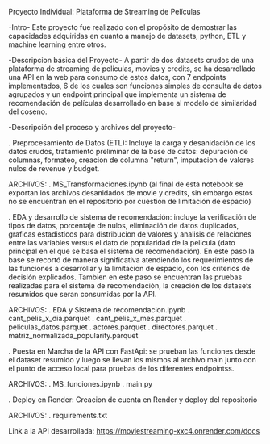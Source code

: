 Proyecto Individual: Plataforma de Streaming de Películas

-Intro- Este proyecto fue realizado con el propósito de demostrar las capacidades adquiridas en cuanto a manejo de datasets, python, ETL y machine learning entre otros.

-Descripcion básica del Proyecto- A partir de dos datasets crudos de una plataforma de streaming de películas, movies y credits, se ha desarrollado una API en la web para consumo de estos datos, con 7 endpoints implementados, 6 de los cuales son funciones simples de consulta de datos agrupados y un endpoint principal que implementa un sistema de recomendación de películas desarrollado en base al modelo de similaridad del coseno.

-Descripción del proceso y archivos del proyecto-

. Preprocesamiento de Datos (ETL): Incluye la carga y desanidación de los datos crudos, tratamiento preliminar de la base de datos: depuración de columnas, formateo, creacion de columna "return", imputacion de valores nulos de revenue y budget.

ARCHIVOS: . MS_Transformaciones.ipynb (al final de esta notebook se exportan los archivos desanidados de movie y credits, sin embargo estos no se encuentran en el repositorio por cuestión de limitación de espacio)

. EDA y desarrollo de sistema de recomendación: incluye la verificación de tipos de datos, porcentaje de nulos, eliminación de datos duplicados, graficas estadisticos para distribucion de valores y analisis de relaciones entre las variables versus el dato de popularidad de la pelicula (dato principal en el que se basa el sistema de recomendación). En este paso la base se recortó de manera significativa atendiendo los requerimientos de las funciones a desarrollar y la limitacion de espacio, con los criterios de decisión explicados. Tambien en este paso se encuentran las pruebas realizadas para el sistema de recomendación, la creación de los datasets resumidos que seran consumidas por la API.

ARCHIVOS: . EDA y Sistema de recomendacion.ipynb . cant_pelis_x_dia.parquet . cant_pelis_x_mes.parquet . peliculas_datos.parquet . actores.parquet . directores.parquet . matriz_normalizada_popularity.parquet

. Puesta en Marcha de la API con FastApi: se prueban las funciones desde el dataset resumido y luego se llevan los mismos al archivo main junto con el punto de acceso local para pruebas de los diferentes endpointss.

ARCHIVOS: . MS_funciones.ipynb . main.py

. Deploy en Render: Creacion de cuenta en Render y deploy del repositorio

ARCHIVOS: . requirements.txt

Link a la API desarrollada: https://moviestreaming-xxc4.onrender.com/docs
